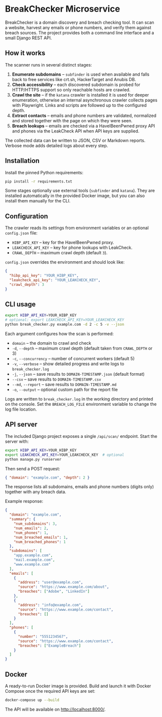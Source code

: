 # BreakChecker Microservice

BreakChecker is a domain discovery and breach checking tool. It can scan a
website, harvest any emails or phone numbers, and verify them against breach
sources. The project provides both a command line interface and a small Django
REST API.

## How it works

The scanner runs in several distinct stages:

1. **Enumerate subdomains** – `subfinder` is used when available and falls back
   to free services like crt.sh, HackerTarget and Anubis DB.
2. **Check accessibility** – each discovered subdomain is probed for HTTP/HTTPS
   support so only reachable hosts are crawled.
3. **Crawl the site** – if the `katana` crawler is installed it is used for
   deeper enumeration, otherwise an internal asynchronous crawler collects pages
   with Playwright. Links and scripts are followed up to the configured depth.
4. **Extract contacts** – emails and phone numbers are validated, normalized and
   stored together with the page on which they were seen.
5. **Breach lookups** – emails are checked via a HaveIBeenPwned proxy API and
   phones via the LeakCheck API when API keys are supplied.

The collected data can be written to JSON, CSV or Markdown reports. Verbose mode
adds detailed logs about every step.

## Installation

Install the pinned Python requirements:

```bash
pip install -r requirements.txt
```

Some stages optionally use external tools (``subfinder`` and ``katana``). They
are installed automatically in the provided Docker image, but you can also
install them manually for the CLI.

## Configuration

The crawler reads its settings from environment variables or an optional
`config.json` file:

- `HIBP_API_KEY` – key for the HaveIBeenPwned proxy.
- `LEAKCHECK_API_KEY` – key for phone lookups with LeakCheck.
- `CRAWL_DEPTH` – maximum crawl depth (default `3`).

`config.json` overrides the environment and should look like:

```json
{
  "hibp_api_key": "YOUR_HIBP_KEY",
  "leakcheck_api_key": "YOUR_LEAKCHECK_KEY",
  "crawl_depth": 3
}
```

## CLI usage

```bash
export HIBP_API_KEY=YOUR_HIBP_KEY
# optional: export LEAKCHECK_API_KEY=YOUR_LEAKCHECK_KEY
python break_checker.py example.com -d 2 -c 5 -v --json
```

Each argument configures how the scan is performed:

- `domain` – the domain to crawl and check
- `-d`, `--depth` – maximum crawl depth (default taken from `CRAWL_DEPTH` or 3)
- `-c`, `--concurrency` – number of concurrent workers (default 5)
- `-v`, `--verbose` – show detailed progress and write logs to `break_checker.log`
- `-j`, `--json` – save results to `DOMAIN-TIMESTAMP.json` (default format)
- `--csv` – save results to `DOMAIN-TIMESTAMP.csv`
- `--md`, `--report` – save results to `DOMAIN-TIMESTAMP.md`
- `-o`, `--output` – optional custom path for the report file

Logs are written to `break_checker.log` in the working directory and printed on
the console. Set the `BREACH_LOG_FILE` environment variable to change the log
file location.

## API server

The included Django project exposes a single `/api/scan/` endpoint. Start the
server with:

```bash
export HIBP_API_KEY=YOUR_HIBP_KEY
export LEAKCHECK_API_KEY=YOUR_LEAKCHECK_KEY  # optional
python manage.py runserver
```

Then send a POST request:

```json
{ "domain": "example.com", "depth": 2 }
```

The response lists all subdomains, emails and phone numbers (digits only)
together with any breach data.

Example response:

```json
{
  "domain": "example.com",
  "summary": {
    "num_subdomains": 3,
    "num_emails": 2,
    "num_phones": 1,
    "num_breached_emails": 1,
    "num_breached_phones": 1
  },
  "subdomains": [
    "app.example.com",
    "mail.example.com",
    "www.example.com"
  ],
  "emails": [
    {
      "address": "user@example.com",
      "source": "https://www.example.com/about",
      "breaches": ["Adobe", "LinkedIn"]
    },
    {
      "address": "info@example.com",
      "source": "https://www.example.com/contact",
      "breaches": []
    }
  ],
  "phones": [
    {
      "number": "5551234567",
      "source": "https://www.example.com/contact",
      "breaches": ["ExampleBreach"]
    }
  ]
}
```

## Docker

A ready-to-run Docker image is provided. Build and launch it with Docker Compose
once the required API keys are set:

```bash
docker-compose up --build
```

The API will be available on <http://localhost:8000/>.
